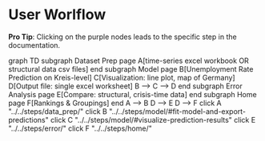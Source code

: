 # User Worlflow

<!-- load mermaid -->
<script src="https://cdn.jsdelivr.net/npm/mermaid/dist/mermaid.min.js"></script>
<script>
mermaid.initialize({startOnLoad:true});
mermaidAPI.initialize({
    securityLevel: 'loose'
});
</script>

**Pro Tip**: Clicking on the purple nodes leads to the specific step in the documentation.
<!-- **Pro Tip**: Clicking on the purple nodes leads to the tool page. -->

<div class="mermaid">
graph TD
    subgraph Dataset Prep page
    A[time-series excel workbook OR structural data csv files]
    end
    subgraph Model page
    B[Unemployment Rate Prediction on Kreis-level]
    C[Visualization: line plot, map of Germany]
    D[Output file: single excel worksheet]
    B --> C --> D
    end
    subgraph Error Analysis page
    E[Compare: structural, crisis-time data]
    end
    subgraph Home page
    F[Rankings & Groupings]
    end
    A --> B
    D --> E
    D --> F
    click A "../../steps/data_prep/"
    click B "../../steps/model/#fit-model-and-export-predictions"
    click C "../../steps/model/#visualize-prediction-results"
    click E "../../steps/error/"
    click F "../../steps/home/"
</div>